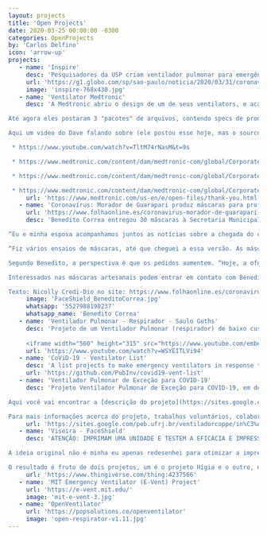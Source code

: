 ```yaml
---
layout: projects
title: 'Open Projects'
date: 2020-03-25 00:00:00 -0300
categories: OpenProjects
by: 'Carlos Delfino'
icon: 'arrow-up'
projects:
   - name: 'Inspire'
     desc: 'Pesquisadores da USP criam ventilador pulmonar para emergências feito em 2 horas e 15 vezes mais barato.'
     url: 'https://g1.globo.com/sp/sao-paulo/noticia/2020/03/31/coronavirus-pesquisadores-da-usp-criam-ventilador-pulmonar-para-emergencias-feito-em-2-horas-e-15-vezes-mais-barato.ghtml'
     image: 'inspire-768x430.jpg'
   - name: 'Ventilator Medtronic'
     desc: 'A Medtronic abriu o design de um de seus ventilators, e acabaram de liberar o código fonte

Até agora eles postaram 3 "pacotes" de arquivos, contendo specs de produto e software, desenhos mecânicos e elétricos, BOM, PCBs, e códigos fonte, me pareceu uma oportunidade única de estudar por dentro e completamente um projeto real para quem se interessar, já baixei tudo aqui e estou começando a explorar

Aqui um video do Dave falando sobre (ele postou esse hoje, mas o source code ainda nao tinha sido liberado: 

 * https://www.youtube.com/watch?v=TltM74rNasM&t=9s

 * https://www.medtronic.com/content/dam/medtronic-com/global/Corporate/covid19/downloads/ventilator-files/medtronic-pb560-ventilator-system-file-set-1.zip

 * https://www.medtronic.com/content/dam/medtronic-com/global/Corporate/covid19/downloads/ventilator-files/medtronic-pb560-ventilator-system-file-set-2.zip

 * https://www.medtronic.com/content/dam/medtronic-com/global/Corporate/covid19/downloads/ventilator-files/medtronic-pb560-ventilator-system-file-set-3.zip'
     url: 'https://www.medtronic.com/us-en/e/open-files/thank-you.html'
   - name: 'Coronavírus: Morador de Guarapari produz máscaras para profissionais da saúde'
     url: 'https://www.folhaonline.es/coronavirus-morador-de-guarapari-produz-mascaras-para-profissionais-da-saude/'
     desc: 'Benedito Correa entregou 30 máscaras à Secretaria Municipal de Saúde de Anchieta. O Capitão da reserva da Polícia Militar conta que decidiu iniciar a produção artesanal porque sua mulher é enfermeira e, diante da pandemia do coronavírus (Covid-19), acabou sofrendo com a escassez de Equipamentos de Proteção Individual (EPIs).

“Eu e minha esposa acompanhamos juntos as notícias sobre a chegada do coronavírus ao Brasil e a expectativa era ruim. Com a demanda crescente por equipamentos de proteção, sabíamos que logo o produto estaria em falta”, explica Benedito. Diante das circunstâncias, ele passou a estudar as possibilidades de produzir as máscaras artesanalmente. 

“Fiz vários ensaios de máscaras, até que cheguei a essa versão. As máscaras feitas de acetato pesam 75 gramas, o que facilita o uso, e são completamente higienizáveis”, conta. De acordo com ele, a demanda aumentou quando a esposa utilizou a máscara produzida por ele. “As colegas de trabalho dela se interessaram pela máscara e a secretária da saúde também. Então, solicitou 30 unidades”. A remessa foi entregue ontem (30), em Anchieta. 

Segundo Benedito, a perspectiva é que os pedidos aumentem. “Hoje, a oferta de máscaras no mercado é baixa e, durante esse período, as entregas demoram cerca de 45 dias. O pico da doença acontecerá antes desse prazo”. Ele conta ainda que pretende entregar uma remessa de máscaras à Unidade de Pronto Atendimento de Guarapari (Upa), em breve.

Interessados nas máscaras artesanais podem entrar em contato com Benedito por meio do número (27) 98819-0237.

Texto: Nicolly Credi-Dio no site: https://www.folhaonline.es/coronavirus-morador-de-guarapari-produz-mascaras-para-profissionais-da-saude/'
     image: 'FaceShield_BeneditoCorrea.jpg'
     whatsapp: '5527988190237'
     whatsapp_name: 'Benedito Correa'
   - name: 'Ventilador Pulmonar - Respirador - Saulo Guths'
     desc: 'Projeto de um Ventilador Pulmonar (respirador) de baixo custo e com componentes facilmente encontrados no mercado nacional.
     
     <iframe width="560" height="315" src="https://www.youtube.com/embed/WSYEITLVi94" frameborder="0" allow="accelerometer; autoplay; encrypted-media; gyroscope; picture-in-picture" allowfullscreen></iframe>'
     url: 'https://www.youtube.com/watch?v=WSYEITLVi94'
   - name: 'CoViD-19 - Ventilator List'
     desc: 'A list projects to make emergency ventilators in response to COVID-19, focusing on free-libre open source'
     url: 'https://github.com/PubInv/covid19-vent-list'
   - name: 'Ventilador Pulmonar de Exceção para COVID-19'
     desc: 'Projeto Ventilador Pulmonar de Exceção para COVID-19, em desenvolvimento pelo Programa de Engenharia Biomédica da COPPE/UFRJ e inúmeros colaboradores, o qual tem o objetivo de suprir a demanda urgente prevista para estes dispositivos devido a COVID-19.

Aqui você vai encontrar a [descrição do projeto](https://sites.google.com/peb.ufrj.br/ventiladorcoppe/projeto) e suas especificações, a [equipe de trabalho](https://sites.google.com/peb.ufrj.br/ventiladorcoppe/equipe), as [demandas](https://sites.google.com/peb.ufrj.br/ventiladorcoppe/colabore) atuais do projeto, além de outras informações importantes como [outras iniciativas](https://sites.google.com/peb.ufrj.br/ventiladorcoppe/outras-iniciativas) que estão sendo realizadas e [editais](https://sites.google.com/peb.ufrj.br/ventiladorcoppe/editais) já publicados.

Para mais informações acerca do projeto, trabalhos voluntários, colaborações e parcerias, entre em [contato conosco](https://sites.google.com/peb.ufrj.br/ventiladorcoppe/contato).'
     url: 'https://sites.google.com/peb.ufrj.br/ventiladorcoppe/in%C3%ADcio'
   - mame: 'Viseira - FaceShield'
     desc: 'ATENÇÃO: IMPRIMAM UMA UNIDADE E TESTEM A EFICÁCIA E IMPRESSÃO ANTES DE INICIAR A PRODUÇÃO. INFELIZMENTE NENHUMA IMPRESSORA 3D É IGUAL A OUTRA OU PODE NÃO ATENDER À NECESSIDADE DA SUA REGIÃO OU CENTRO DE SAÚDE.

A ideia original não é minha eu apenas redesenhei para otimizar a impressão e deixá-la mais confortável.

O resultado é fruto de dois projetos, um é o projeto Hígia e o outro, não tenho referências.'
     url: 'https://www.thingiverse.com/thing:4237566'
   - name: 'MIT Emergency Ventilator (E-Vent) Project'
     url: 'https://e-vent.mit.edu/'
     image: 'mit-e-vent-3.jpg'
   - name: 'OpenVentilator'
     url: 'https://popsolutions.co/openventilator'
     image: 'open-respirator-v1.11.jpg'
---
```

